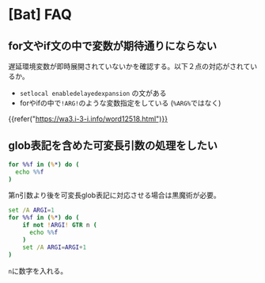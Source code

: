 # [Bat] FAQ


for文やif文の中で変数が期待通りにならない
-----------------------------------------

遅延環境変数が即時展開されていないかを確認する。以下２点の対応がされているか。

* `setlocal enabledelayedexpansion` の文がある
* forやifの中で`!ARG!`のような変数指定をしている (`%ARG%`ではなく)

{{refer("https://wa3.i-3-i.info/word12518.html")}}


glob表記を含めた可変長引数の処理をしたい
----------------------------------------

```bat
for %%f in (%*) do (
  echo %%f
)
```

第n引数より後を可変長glob表記に対応させる場合は黒魔術が必要。

```bat
set /A ARGI=1
for %%f in (%*) do (
    if not !ARGI! GTR n (
      echo %%f
    )
    set /A ARGI=ARGI+1
)
```

`n`に数字を入れる。
